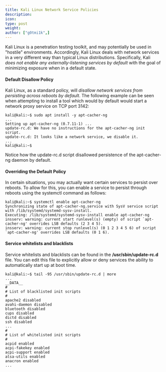 ```yaml
---
title: Kali Linux Network Service Policies
description:
icon:
type: post
weight:
author: ["g0tmi1k",]
---
```


Kali Linux is a penetration testing toolkit, and may potentially be used in "hostile" environments. Accordingly, Kali Linux deals with network services in a very different way than typical Linux distributions. Specifically, Kali _does not enable any externally-listening services by default_ with the goal of minimizing exposure when in a default state.

#### Default Disallow Policy

Kali Linux, as a standard policy, will _disallow network services from persisting across reboots by default_.
The following example can be seen when attempting to install a tool which would by default would start a network proxy service on TCP port 3142:

```console
kali@kali:~$ sudo apt install -y apt-cacher-ng
...
Setting up apt-cacher-ng (0.7.11-1) ...
update-rc.d: We have no instructions for the apt-cacher-ng init script.
update-rc.d: It looks like a network service, we disable it.
...
kali@kali:~$
```

Notice how the update-rc.d script disallowed persistence of the apt-cacher-ng daemon by default.

#### Overriding the Default Policy

In certain situations, you may actually want certain services to persist over reboots. To allow for this, you can enable a service to persist through reboots using the systemctl command as follows:

```console
kali@kali:~$ systemctl enable apt-cacher-ng
Synchronizing state of apt-cacher-ng.service with SysV service script with /lib/systemd/systemd-sysv-install.
Executing: /lib/systemd/systemd-sysv-install enable apt-cacher-ng
insserv: warning: current start runlevel(s) (empty) of script `apt-cacher-ng' overrides LSB defaults (2 3 4 5).
insserv: warning: current stop runlevel(s) (0 1 2 3 4 5 6) of script `apt-cacher-ng' overrides LSB defaults (0 1 6).
```

#### Service whitelists and blacklists

Service whitelists and blacklists can be found in the **/usr/sbin/update-rc.d** file. You can edit this file to explicitly allow or deny services the ability to automatically start up at boot time.

```console
kali@kali:~$ tail -95 /usr/sbin/update-rc.d | more
...
__DATA__
#
# List of blacklisted init scripts
#
apache2 disabled
avahi-daemon disabled
bluetooth disabled
cups disabled
dictd disabled
ssh disabled
...
#
# List of whitelisted init scripts
#
acpid enabled
acpi-fakekey enabled
acpi-support enabled
alsa-utils enabled
anacron enabled
...
```
